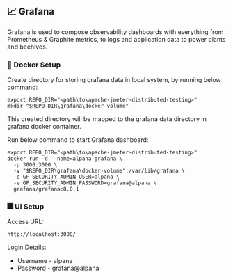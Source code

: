 ## :chart_with_upwards_trend: Grafana
Grafana is used to compose observability dashboards with everything from Prometheus & Graphite metrics, 
to logs and application data to power plants and beehives.

### :whale: Docker Setup
Create directory for storing grafana data in local system, by running below command:
```shell
export REPO_DIR="<path\to\apache-jmeter-distributed-testing>"
mkdir "$REPO_DIR\grafana\docker-volume"
```
This created directory will be mapped to the grafana data directory in grafana docker container.

Run below command to start Grafana dashboard:
```shell
export REPO_DIR="<path\to\apache-jmeter-distributed-testing>"
docker run -d --name=alpana-grafana \
  -p 3000:3000 \
  -v "$REPO_DIR\grafana\docker-volume":/var/lib/grafana \
  -e GF_SECURITY_ADMIN_USER=alpana \
  -e GF_SECURITY_ADMIN_PASSWORD=grafana@alpana \
  grafana/grafana:8.0.1
```

### :fireworks: UI Setup
Access URL:
```shell
http://localhost:3000/
```

Login Details:
* Username - alpana
* Password - grafana@alpana